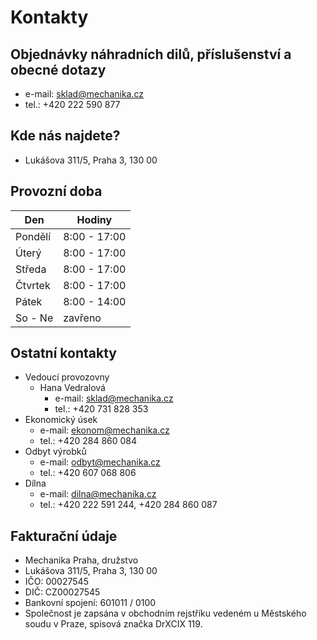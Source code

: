 # Kontakty

## Objednávky náhradních dilů, příslušenství a obecné dotazy
- e-mail: sklad@mechanika.cz
- tel.: +420 222 590 877

## Kde nás najdete?
- Lukášova 311/5, Praha 3, 130 00
<google mapa>

## Provozní doba
| Den      | Hodiny       |
|----------|--------------|
| Pondělí  | 8:00 - 17:00 |
| Úterý    | 8:00 - 17:00 |
| Středa   | 8:00 - 17:00 |
| Čtvrtek  | 8:00 - 17:00 |
| Pátek    | 8:00 - 14:00 |
| So - Ne  | zavřeno      |

## Ostatní kontakty
- Vedoucí provozovny
  - Hana Vedralová
    - e-mail: sklad@mechanika.cz
    - tel.: +420 731 828 353
- Ekonomický úsek
  - e-mail: ekonom@mechanika.cz
  - tel.: +420 284 860 084
- Odbyt výrobků
  - e-mail: odbyt@mechanika.cz
  - tel.: +420 607 068 806
- Dílna
  - e-mail: dilna@mechanika.cz
  - tel.: +420 222 591 244, +420 284 860 087

## Fakturační údaje
- Mechanika Praha, družstvo
- Lukášova 311/5, Praha 3, 130 00
- IČO: 00027545
- DIČ: CZ00027545
- Bankovní spojení: 601011 / 0100
- Společnost je zapsána v obchodním rejstříku vedeném u Městského soudu v Praze, spisová značka DrXCIX 119.
